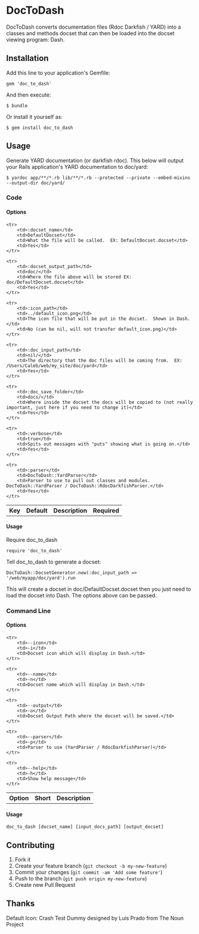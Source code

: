 # DocToDash

DocToDash converts documentation files (Rdoc Darkfish / YARD) into a classes and methods docset that can then be loaded into the docset viewing program: Dash.

## Installation

Add this line to your application's Gemfile:

    gem 'doc_to_dash'

And then execute:

    $ bundle

Or install it yourself as:

    $ gem install doc_to_dash

## Usage

Generate YARD documentation (or darkfish rdoc). This below will output your Rails application's YARD documentation to doc/yard:

    $ yardoc app/**/*.rb lib/**/*.rb --protected --private --embed-mixins --output-dir doc/yard/

### Code

#### Options

<table>
    <tr>
        <th>Key</th>
        <th>Default</th>
        <th>Description</th>
        <th>Required</th>
    </tr>

    <tr>
        <td>:docset_name</td>
        <td>DefaultDocset</td>
        <td>What the file will be called.  EX: DefaultDocset.docset</td>
        <td>Yes</td>
    </tr>

    <tr>
        <td>:docset_output_path</td>
        <td>doc/</td>
        <td>Where the file above will be stored EX: doc/DefaultDocset.docset</td>
        <td>Yes</td>
    </tr>

    <tr>
        <td>:icon_path</td>
        <td>../default_icon.png</td>
        <td>The icon file that will be put in the docset.  Shown in Dash.</td>
        <td>No (can be nil, will not transfer default_icon.png)</td>
    </tr>

    <tr>
        <td>:doc_input_path</td>
        <td>nil/</td>
        <td>The directory that the doc files will be coming from.  EX: /Users/Caleb/web/my_site/doc/yard</td>
        <td>Yes</td>
    </tr>

    <tr>
        <td>:doc_save_folder</td>
        <td>docs/</td>
        <td>Where inside the docset the docs will be copied to (not really important, just here if you need to change it)</td>
        <td>Yes</td>
    </tr>

    <tr>
        <td>:verbose</td>
        <td>true</td>
        <td>Spits out messages with "puts" showing what is going on.</td>
        <td>Yes</td>
    </tr>

    <tr>
        <td>:parser</td>
        <td>DocToDash::YardParser</td>
        <td>Parser to use to pull out classes and modules.  DocToDash::YardParser / DocToDash::RdocDarkfishParser.</td>
        <td>Yes</td>
    </tr>
</table>

#### Usage

Require doc_to_dash

    require 'doc_to_dash'

Tell doc_to_dash to generate a docset:

    DocToDash::DocsetGenerator.new(:doc_input_path => '/web/myapp/doc/yard').run

This will create a docset in doc/DefaultDocset.docset then you just need to load the docset into Dash.  The options above can be passed.

### Command Line

#### Options

<table>
    <tr>
        <th>Option</th>
        <th>Short</th>
        <th>Description</th>
    </tr>

    <tr>
        <td>--icon</td>
        <td>-i</td>
        <td>Docset icon which will display in Dash.</td>
    </tr>

    <tr>
        <td>--name</td>
        <td>-n</td>
        <td>Docset name which will display in Dash.</td>
    </tr>

    <tr>
        <td>--output</td>
        <td>-o</td>
        <td>Docset Output Path where the docset will be saved.</td>
    </tr>

    <tr>
        <td>--parser</td>
        <td>-p</td>
        <td>Parser to use (YardParser / RdocDarkfishParser)</td>
    </tr>

    <tr>
        <td>--help</td>
        <td>-h</td>
        <td>Show help message</td>
    </tr>
</table>

#### Usage

    doc_to_dash [docset_name] [input_docs_path] [output_docset]

## Contributing

1. Fork it
2. Create your feature branch (`git checkout -b my-new-feature`)
3. Commit your changes (`git commit -am 'Add some feature'`)
4. Push to the branch (`git push origin my-new-feature`)
5. Create new Pull Request

## Thanks

Default Icon: Crash Test Dummy designed by Luis Prado from The Noun Project